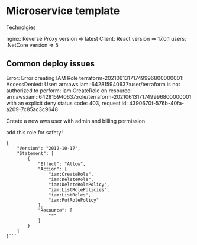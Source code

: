# Microservice template

Technolgies

nginx: Reverse Proxy version => latest
Client: React version => 17.0.1
users: .NetCore version => 5

## Common deploy issues

Error: Error creating IAM Role terraform-20210613171749996800000001: AccessDenied: User: arn:aws:iam::642815940637:user/terraform is not authorized to perform: iam:CreateRole on resource: arn:aws:iam::642815940637:role/terraform-20210613171749996800000001 with an explicit deny
status code: 403, request id: 4390670f-576b-40fa-a209-7c85ac3c9648

Create a new aws user with admin and billing permission

add this role for safety!

````
{
    "Version": "2012-10-17",
    "Statement": [
        {
            "Effect": "Allow",
            "Action": [
                "iam:CreateRole",
                "iam:DeleteRole",
                "iam:DeleteRolePolicy",
                "iam:ListRolePolicies",
                "iam:ListRoles",
                "iam:PutRolePolicy"
            ],
            "Resource": [
                "*"
            ]
        }
    ]
}```

````
